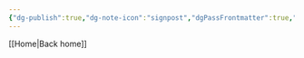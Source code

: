 ```yaml
---
{"dg-publish":true,"dg-note-icon":"signpost","dgPassFrontmatter":true,"noteIcon":"signpost","permalink":"/09-status-notes/em-manutencao/","created":"2025-10-18T13:02:59.670+01:00","updated":"2025-10-25T17:05:23.067+01:00"}
---
```


[[Home\|Back home]]